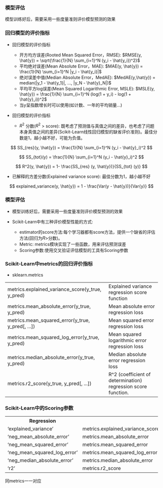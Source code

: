 ### 模型评估

模型训练好后，需要采用一些度量准则评价模型预测的效果

### 回归模型的评价指标

- 回归模型的评价指标
    * 开方均方误差(Rooted Mean Squared Error，RMSE): $RMSE(y, \hat{y}) = \sqrt{\frac{1}{N} \sum_{i=1}^N (y_i - \hat{y_i})^2}$
    * 平均绝对误差(Mean Absolute Error，MAE): $MAE(y, \hat{y}) = \frac{1}{N} \sum_{i=1}^N |y_i - \hat{y_i}|$
    * 绝对误差中值(Median Absolute Error，MedAE): $MedAE(y,\hat{y}) = median(|y_1 - \hat{y_1}|, ..., |y_N - \hat{y}_N|)$
    * 平均平方log误差(Mean Squared Logarithmic Error, MSLE): $MSLE(y, \hat{y}) = \frac{1}{N} \sum_{i=1}^N (log(1 + y_i) - log(1 + \hat{y}_i))^2$
    * 当y呈指数增长时可以使用(如计数、一年的平均销量...)

- 回归模型的评价指标
    * $R^2$ 分数($R^2$ > score): 既考虑了预测值与真值之间的差异，也考虑了问题本身真值之间的差异(Scikit-Learn线性回归模型的缺省评价准则)。最佳分数是1，越小越不好，可能为负值。

$$
SS_{res}(y, \hat{y}) = \frac{1}{N} \sum_{i=1}^N (y_i - \hat{y}_i)^2
$$

$$
SS_{tot}(y) = \frac{1}{N} \sum_{i=1}^N (y_i - \hat{y}_i)^2
$$

$$
R^2(y, \hat{y}) = 1- \frac{SS_{res} (y, \hat{y})}{SS_{tot} (y)}
$$

- 已解释的方差分数(Explained variance score): 最佳分数为1，越小越不好

$$
explained_variance(y, \hat{y}) = 1 - \frac{Var(y - \hat{y})}{Var{y}}
$$

### 模型评估

- 模型训练好后，需要采用一些度量准则评价模型预测的效果

- Scikit-Learn中有三种评价模型性能的方式:
    * estimator的score方法:每个学习器都有score方法，提供一个缺省的评估方法(回归为𝑅>分数)。
    * Metric: metrics模块实现了一些函数，用来评估预测误差
    * Scoring参数:使用交叉验证评估模型的工具有Scoring参数

### Scikit-Learn中metrics的回归评价指标

- sklearn.metrics

<table>
    <tr>
        <td>metrics.explained_variance_score(y_true, y_pred)</td>
        <td>Explained variance regression score function</td>
    </tr>
    <tr>
        <td>metrics.mean_absolute_error(y_true, y_pred)</td>
        <td>Mean absolute error regression loss</td>
    </tr>
    <tr>
        <td>metrics.mean_squared_error(y_true, y_pred[, ...])</td>
        <td>Mean squared error regression loss</td>
    </tr>
    <tr>
        <td>metrics.mean_squared_log_error(y_true, y_pred)</td>
        <td>Mean squared logarithmic error regression loss</td>
    </tr>
    <tr>
        <td>metrics.median_absolute_error(y_true, y_pred)</td>
        <td>Median absolute error regression loss</td>
    </tr>
    <tr>
        <td>metrics.r2_score(y_true, y_pred[, ...])</td>
        <td>R^2 (coefficient of determination) regression score function.</td>
    </tr>
</table>

### Scikit-Learn中的Scoring参数

<table>
    <tr>
        <th>Regression</th>
        <th></th>
    </tr>
    <tr>
        <td>‘explained_variance’</td>
        <td>metrics.explained_variance_score</td>
    </tr>
    <tr>
        <td>‘neg_mean_absolute_error’</td>
        <td>metrics.mean_absolute_error</td>
    </tr>
    <tr>
        <td>‘neg_mean_squared_error’</td>
        <td>metrics.mean_squared_error</td>
    </tr>
    <tr>
        <td>‘neg_mean_squared_log_error’</td>
        <td>metrics.mean_squared_log_error</td>
    </tr>
    <tr>
        <td>‘neg_median_absolute_error’</td>
        <td>metrics.median_absolute_error</td>
    </tr>
    <tr>
        <td>‘r2’</td>
        <td>metrics.r2_score</td>
    </tr>
</table>

同metrics一一对应
